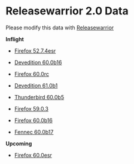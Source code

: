 

Releasewarrior 2.0 Data
=======================

Please modify this data with [Releasewarrior](https://github.com/mozilla-releng/releasewarrior-2.0)

**Inflight**

* [Firefox 52.7.4esr](/inflight/firefox/firefox-esr-52.7.4esr.md)

* [Devedition 60.0b16](/inflight/devedition/devedition-devedition-60.0b16.md)

* [Firefox 60.0rc](/inflight/firefox/firefox-release-rc-60.0rc.md)

* [Devedition 61.0b1](/inflight/devedition/devedition-devedition-61.0b1.md)

* [Thunderbird 60.0b5](/inflight/thunderbird/thunderbird-beta-60.0b5.md)

* [Firefox 59.0.3](/inflight/firefox/firefox-release-59.0.3.md)

* [Firefox 60.0b16](/inflight/firefox/firefox-beta-60.0b16.md)

* [Fennec 60.0b17](/inflight/fennec/fennec-beta-60.0b17.md)

**Upcoming**

* [Firefox 60.0esr](/upcoming/firefox/firefox-esr-60.0esr.md)

